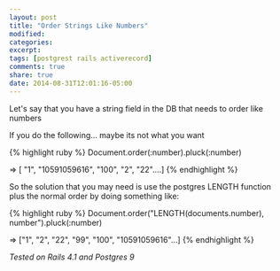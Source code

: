 ```yaml
---
layout: post
title: "Order Strings Like Numbers"
modified:
categories:
excerpt:
tags: [postgrest rails activerecord]
comments: true
share: true
date: 2014-08-31T12:01:16-05:00
---
```


Let's say that you have a string field in the DB that needs to order like numbers

If you do the following... maybe its not what you want

{% highlight ruby %}
Document.order(:number).pluck(:number)

=> [ "1", "10591059616", "100", "2", "22"....]
{% endhighlight %}

So the solution that you may need is use the postgres LENGTH function plus the normal order by doing something like:



{% highlight ruby %}
Document.order("LENGTH(documents.number), number").pluck(:number)

=> ["1", "2", "22", "99", "100", "10591059616"...]
{% endhighlight %}


*Tested on Rails 4.1 and Postgres 9*


